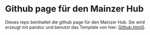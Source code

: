 # Github page für den Mainzer Hub
Dieses repo beinhaltet die github page für den Mainzer Hub. Sie wird erzeugt mit pandoc und benutzt
das Template von hier: [Github.html5](https://github.com/tajmone/pandoc-goodies/tree/master/templates/html5/github).
